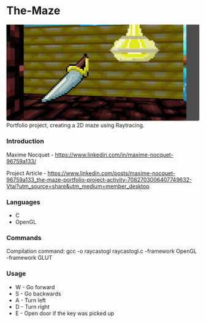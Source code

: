 # The-Maze
![Game image](/Maze-pics/Maze.png?raw=true "Game image")
Portfolio project, creating a 2D maze using Raytracing.

### Introduction
Maxime Nocquet - https://www.linkedin.com/in/maxime-nocquet-96759a133/

Project Article - https://www.linkedin.com/posts/maxime-nocquet-96759a133_the-maze-portfolio-project-activity-7082703006407749632-Vtai?utm_source=share&utm_medium=member_desktop

### Languages
  * C
  * OpenGL

### Commands
Compilation command: gcc -o raycastogl raycastogl.c -framework OpenGL -framework GLUT

### Usage
- W - Go forward
- S - Go backwards
- A - Turn left
- D - Turn right
- E - Open door if the key was picked up
